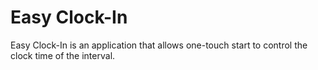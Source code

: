 # Easy Clock-In

Easy Clock-In is an application that allows one-touch start to control the clock time of the interval.
